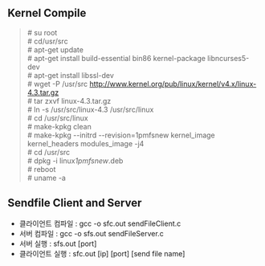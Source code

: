 ## Kernel Compile
>\# su root </br>
\# cd/usr/src </br>
\# apt-get update</br>
\# apt-get install build-essential bin86 kernel-package libncurses5-dev</br>
\# apt-get install libssl-dev </br>
\# wget -P /usr/src http://www.kernel.org/pub/linux/kernel/v4.x/linux-4.3.tar.gz </br>
\# tar zxvf linux-4.3.tar.gz </br>
\# ln -s /usr/src/linux-4.3 /usr/src/linux </br>
\# cd /usr/src/linux </br>
\# make-kpkg clean </br>
\# make-kpkg --initrd --revision=1pmfsnew kernel_image kernel_headers modules_image -j4 </br>
\# cd /usr/src</br>
\# dpkg -i linux*1pmfsnew*.deb </br>
\# reboot </br>
\# uname -a </br>


## Sendfile Client and Server
* 클라이언트 컴파일 : gcc -o sfc.out sendFileClient.c
* 서버 컴파일 : gcc -o sfs.out sendFileServer.c
* 서버 실행 : sfs.out [port]
* 클라이언트 실행 : sfc.out [ip] [port] [send file name]
